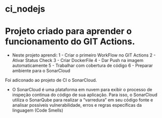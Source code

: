 # ci_nodejs
# Projeto criado para aprender o funcionamento do GIT Actions.

- Neste projeto aprendi:
1 - Criar o primeiro WorkFlow no GIT Actions
2 - Ativar Status Check
3 - Criar DockerFile
4 - Dar Push na imagem automaticamente
5 - Trabalhar com cobertura de código
6 - Preparar ambiente para o SonarCloud

Foi adiconado ao projeto de CI o SonarCloud.
- O SonarCloud é uma plataforma em nuvem para exibir o processo de inspeção continua do código de sua aplicação. Para isso, o SonarCloud utiliza o SonarQube para realizar a 
“varredura” em seu código fonte e analisar possíveis vulnerabilidade, erros e regras específicas da linguagem (Code Smells)
